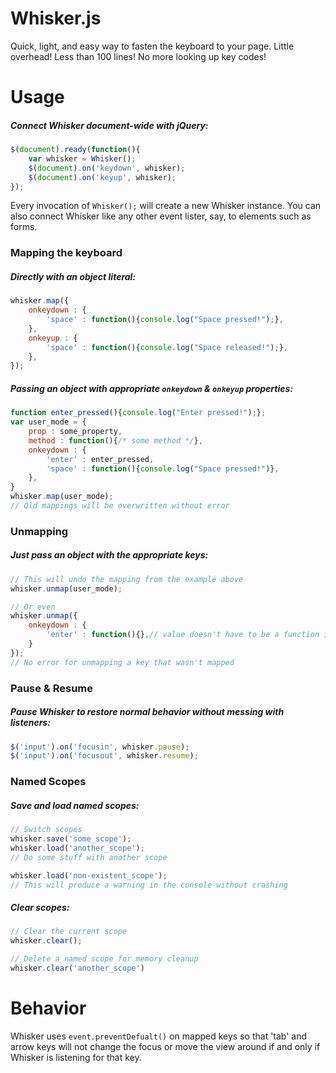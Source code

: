 # Whisker.js

Quick, light, and easy way to fasten the keyboard to your page.
Little overhead!
Less than 100 lines!
No more looking up key codes!

# Usage

##### Connect Whisker document-wide with jQuery:
```javascript
$(document).ready(function(){
	var whisker = Whisker();
	$(document).on('keydown', whisker);
	$(document).on('keyup', whisker);
});
```
Every invocation of `Whisker();` will create a new Whisker instance.
You can also connect Whisker like any other event lister, say, to elements such as forms.


### Mapping the keyboard

##### Directly with an object literal:
```Javascript
whisker.map({
	onkeydown : {
		'space' : function(){console.log("Space pressed!");},
	},
	onkeyup : {
		'space' : function(){console.log("Space released!");},
	},
});
```

##### Passing an object with appropriate `onkeydown` & `onkeyup` properties:
```Javascript
function enter_pressed(){console.log("Enter pressed!");};
var user_mode = {
	prop : some_property,
	method : function(){/* some method */},
	onkeydown : {
		'enter' : enter_pressed,
		'space' : function(){console.log("Space pressed!")},
	},
}
whisker.map(user_mode);
// Old mappings will be overwritten without error
```

### Unmapping

##### Just pass an object with the appropriate keys:
```Javascript
// This will undo the mapping from the example above
whisker.unmap(user_mode);

// Or even
whisker.unmap({
	onkeydown : {
		'enter' : function(){},// value doesn't have to be a function in this case
	}
});
// No error for unmapping a key that wasn't mapped
```

### Pause & Resume

##### Pause Whisker to restore normal behavior without messing with listeners:
```Javascript
$('input').on('focusin', whisker.pause);
$('input').on('focusout', whisker.resume);
```

### Named Scopes

##### Save and load named scopes:
```Javascript
// Switch scopes
whisker.save('some_scope');
whisker.load('another_scope');
// Do some stuff with another scope

whisker.load('non-existent_scope');
// This will produce a warning in the console without crashing
```
##### Clear scopes:
```Javascript
// Clear the current scope
whisker.clear();

// Delete a named scope for memory cleanup
whisker.clear('another_scope')
```

# Behavior
Whisker uses `event.preventDefualt()` on mapped keys so that 'tab' and arrow keys will not change the focus or
move the view around if and only if Whisker is listening for that key.

